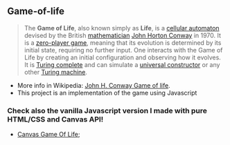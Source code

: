 ## Game-of-life

> The **Game of Life**, also known simply as **Life**, is a [cellular automaton](https://en.wikipedia.org/wiki/Cellular_automaton "Cellular automaton") devised by the British [mathematician](https://en.wikipedia.org/wiki/Mathematician "Mathematician") [John Horton Conway](https://en.wikipedia.org/wiki/John_Horton_Conway "John Horton Conway") in 1970. It is a [zero-player game](https://en.wikipedia.org/wiki/Zero-player_game "Zero-player game"), meaning that its evolution is determined by its initial state, requiring no further input. One interacts with the Game of Life by creating an initial configuration and observing how it evolves. It is [Turing complete](https://en.wikipedia.org/wiki/Turing_complete "Turing complete") and can simulate a [universal constructor](https://en.wikipedia.org/wiki/Von_Neumann_universal_constructor) or any other [Turing machine](https://en.wikipedia.org/wiki/Turing_machine "Turing machine").

- More info in Wikipedia: [John H. Conway Game of life](https://en.wikipedia.org/wiki/Conway%27s_Game_of_Life).
- This project is an implementation of the game using Javascript

### Check also the vanilla Javascript version I made with pure HTML/CSS and Canvas API!

- [Canvas Game Of Life](https://github.com/edXmO/game-of-life);
